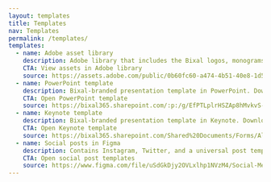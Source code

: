 ```yaml
---
layout: templates
title: Templates
nav: Templates
permalink: /templates/
templates:
  - name: Adobe asset library
    description: Adobe library that includes the Bixal logos, monograms, colors and a bleed guide for using the monogram.
    CTA: View assets in Adobe library
    source: https://assets.adobe.com/public/0b60fc60-a474-4b51-40e8-1d5e1b0af038
  - name: PowerPoint template
    description: Bixal-branded presentation template in PowerPoint. Download a copy to use for your upcoming presentations.
    CTA: Open PowerPoint template
    source: https://bixal365.sharepoint.com/:p:/g/EfPTLplrHSZAp8hMvkvS-y4BqfSoUka2Ro9kNV_vMXn_XA
  - name: Keynote template
    description: Bixal-branded presentation template in Keynote. Download a copy to use for your upcoming presentations.
    CTA: Open Keynote template
    source: https://bixal365.sharepoint.com/Shared%20Documents/Forms/AllItems.aspx?csf=1&web=1&e=tDG8WJ&cid=a1bf9efa%2D2e0c%2D4921%2Db030%2D44a854d7c379&FolderCTID=0x01200031F810D72D395248BD3D14D48D34F542&id=%2FShared%20Documents%2FBixal%20Brand%20Library%2FPresentation%20Templates%2FBixal%5FKeynote%5FTemplate%5F2021%2Ekey&parent=%2FShared%20Documents%2FBixal%20Brand%20Library%2FPresentation%20Templates
  - name: Social posts in Figma
    description: Contains Instagram, Twitter, and a universal post template created in Figma along with a bleed guide on how to use the monogram. Make sure to duplicate this file to use the templates.
    CTA: Open social post templates
    source: https://www.figma.com/file/uSdGkDjy2OVLxlhp1NVzM4/Social-Media-Template?node-id=54%3A190
---
```

